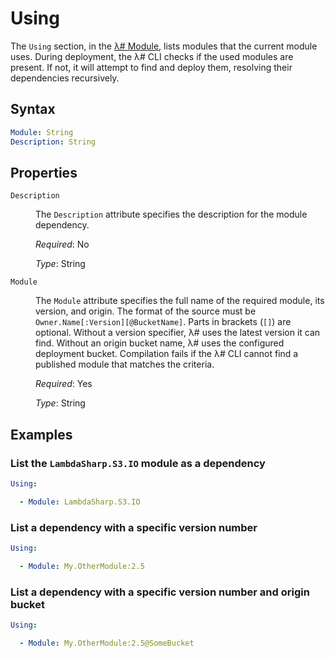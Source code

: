 # Using

The `Using` section, in the [λ# Module](Index.md), lists modules that the current module uses. During deployment, the λ# CLI checks if the used modules are present. If not, it will attempt to find and deploy them, resolving their dependencies recursively.

## Syntax

```yaml
Module: String
Description: String
```

## Properties

<dl>

<dt><code>Description</code></dt>
<dd>

The <code>Description</code> attribute specifies the description for the module dependency.

<i>Required</i>: No

<i>Type</i>: String
</dd>

<dt><code>Module</code></dt>
<dd>

The <code>Module</code> attribute specifies the full name of the required module, its version, and origin. The format of the source must be <code>Owner.Name[:Version][@BucketName]</code>. Parts in brackets (<code>[]</code>) are optional. Without a version specifier, λ# uses the latest version it can find. Without an origin bucket name, λ# uses the configured deployment bucket. Compilation fails if the λ# CLI cannot find a published module that matches the criteria.

<i>Required</i>: Yes

<i>Type</i>: String
</dd>

</dl>

## Examples

### List the `LambdaSharp.S3.IO` module as a dependency

```yaml
Using:

  - Module: LambdaSharp.S3.IO
```

### List a dependency with a specific version number

```yaml
Using:

  - Module: My.OtherModule:2.5
```

### List a dependency with a specific version number and origin bucket

```yaml
Using:

  - Module: My.OtherModule:2.5@SomeBucket
```
